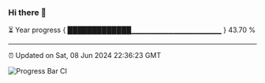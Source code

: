 ### Hi there 👋

⏳ Year progress { █████████████▁▁▁▁▁▁▁▁▁▁▁▁▁▁▁▁▁ } 43.70 %

---

⏰ Updated on Sat, 08 Jun 2024 22:36:23 GMT

![Progress Bar CI](https://github.com/IshwaranRudhara/GIT-ACTION/workflows/Progress%20Bar%20CI/badge.svg)
